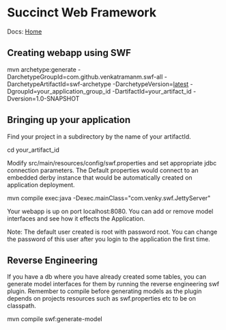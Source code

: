 Succinct Web Framework
======================
Docs: [Home](http://www.succinct.in)


Creating webapp using SWF
-------------------------

mvn archetype:generate -DarchetypeGroupId=com.github.venkatramanm.swf-all  -DarchetypeArtifactId=swf-archetype -DarchetypeVersion=[latest](http://repo1.maven.org/maven2/com/github/venkatramanm/swf-all/swf-all/maven-metadata.xml) -DgroupId=your_application_group_id -DartifactId=your_artifact_id -Dversion=1.0-SNAPSHOT


Bringing up your application
----------------------------

Find your project in a subdirectory by the name of your artifactId.

cd your\_artifact\_id

Modify src/main/resources/config/swf.properties and set appropriate jdbc connection parameters. The Default properties would connect to an embedded derby instance that would be automatically created on application deployment.

mvn compile exec:java -Dexec.mainClass="com.venky.swf.JettyServer"

Your webapp is up on port localhost:8080. You can add or remove model interfaces and see how it effects the Application. 

Note: The default user created is root with password root. You can change the password of this user after you login to the application the first time.


Reverse Engineering
------------------
If you have a db where you have already created some tables, you can generate model interfaces for them by running the reverse engineering swf plugin. Remember to compile before generating models as the plugin depends on projects resources such as swf.properties etc to be on classpath. 

mvn compile swf:generate-model 


